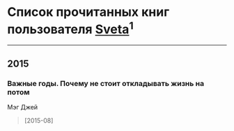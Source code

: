 # Список прочитанных книг пользователя [Sveta](http://vk.com/id25341204)<sup>1</sup>
---

## 2015

### Важные годы. Почему не стоит откладывать жизнь на потом
Мэг Джей
> [2015-08] 



